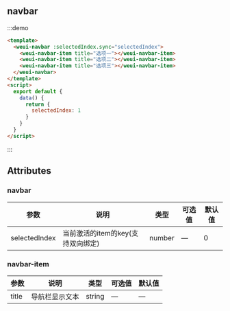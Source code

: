 ## navbar

:::demo

```html
<template>
  <weui-navbar :selectedIndex.sync="selectedIndex">
    <weui-navbar-item title="选项一"></weui-navbar-item>
    <weui-navbar-item title="选项二"></weui-navbar-item>
    <weui-navbar-item title="选项三"></weui-navbar-item>
  </weui-navbar>
</template>
<script>
  export default {
    data() {
      return {
        selectedIndex: 1
      }
    }
  }
</script>
```

:::

## Attributes

### navbar

| 参数          | 说明                              | 类型   | 可选值 | 默认值 |
| ------------- | --------------------------------- | ------ | ------ | ------ |
| selectedIndex | 当前激活的item的key(支持双向绑定) | number | —      | 0      |

### navbar-item

| 参数  | 说明           | 类型   | 可选值 | 默认值 |
| ----- | -------------- | ------ | ------ | ------ |
| title | 导航栏显示文本 | string | —      | —      |
